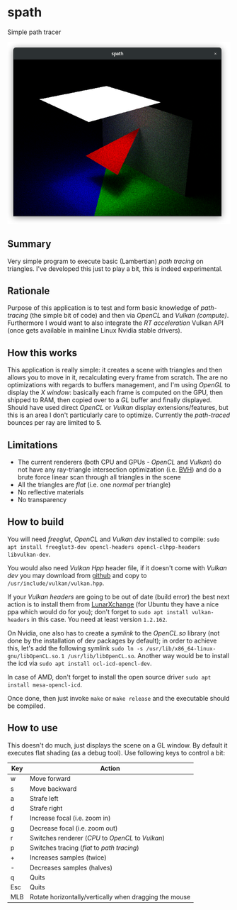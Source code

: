 # spath
Simple path tracer

![spath in action](https://raw.githubusercontent.com/Emanem/spath/master/imgs/spath.png)

## Summary
Very simple program to execute basic (Lambertian) _path tracing_ on triangles.
I've developed this just to play a bit, this is indeed experimental.

## Rationale
Purpose of this application is to test and form basic knowledge of _path-tracing_ (the simple bit of code) and then via _OpenCL_ and _Vulkan (compute)_.
Furthermore I would want to also integrate the _RT acceleration_ Vulkan API (once gets available in mainline Linux Nvidia stable drivers).

## How this works
This application is really simple: it creates a scene with triangles and then allows you to move in it, recalculating every frame from scratch.
The are no optimizations with regards to buffers management, and I'm using _OpenGL_ to display the _X window_: basically each frame is computed on the
GPU, then shipped to RAM, then copied over to a _GL_ buffer and finally displayed.
Should have used direct _OpenCL_ or _Vulkan_ display extensions/features, but this is an area I don't particularly care to optimize.
Currently the _path-traced_ bounces per ray are limited to 5.

## Limitations

* The current renderers (both CPU and GPUs - _OpenCL_ and _Vulkan_) do not have any ray-triangle intersection optimization (i.e. [BVH](https://en.wikipedia.org/wiki/Bounding_volume_hierarchy)) and do a brute force linear scan through all triangles in the scene
* All the triangles are _flat_ (i.e. one _normal_ per triangle)
* No reflective materials
* No transparency

## How to build
You will need _freeglut_, _OpenCL_ and _Vulkan dev_ installed to compile:
```sudo apt install freeglut3-dev opencl-headers opencl-clhpp-headers libvulkan-dev```.

You would also need _Vulkan Hpp_ header file, if it doesn't come with _Vulkan dev_ you may download from 
[github](https://github.com/KhronosGroup/Vulkan-Hpp/blob/master/vulkan/vulkan.hpp) and copy to ```/usr/include/vulkan/vulkan.hpp```.

If your _Vulkan headers_ are going to be out of date (build error) the best next action is to install them from [LunarXchange](https://vulkan.lunarg.com/sdk/home#linux) (for Ubuntu they have a nice ppa which would do for you); don't forget to ```sudo apt install vulkan-headers``` in this case. You need at least version `1.2.162`.

On Nvidia, one also has to create a _symlink_ to the _OpenCL.so_ library (not done by the installation of dev packages by default); in order
to achieve this, let's add the following symlink ```sudo ln -s /usr/lib/x86_64-linux-gnu/libOpenCL.so.1 /usr/lib/libOpenCL.so```.
Another way would be to install the icd via ```sudo apt install ocl-icd-opencl-dev```.

In case of AMD, don't forget to install the open source driver ```sudo apt install mesa-opencl-icd```.
 
Once done, then just invoke `make` or `make release` and the executable should be compiled.

## How to use
This doesn't do much, just displays the scene on a GL window.
By default it executes flat shading (as a debug tool). Use following keys to control a bit:

Key | Action
----|-------
w   | Move forward
s   | Move backward
a   | Strafe left
d   | Strafe right
f   | Increase focal (i.e. zoom in)
g   | Decrease focal (i.e. zoom out)
r   | Switches renderer (_CPU_ to _OpenCL_ to _Vulkan_)
p   | Switches tracing (_flat_ to _path tracing_)
\+   | Increases samples (twice)
\-   | Decreases samples (halves)
q   | Quits
Esc | Quits
MLB | Rotate horizontally/vertically when dragging the mouse

